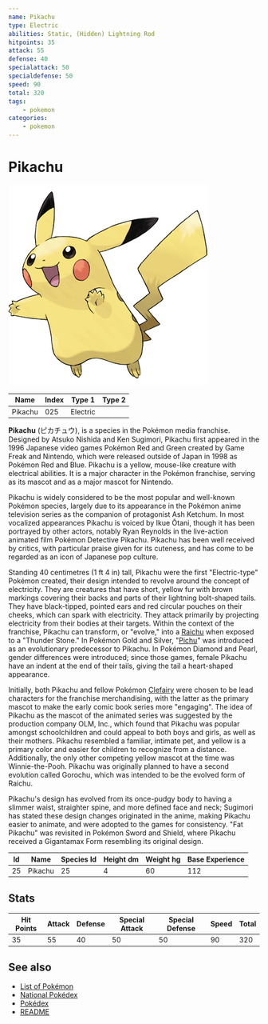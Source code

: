 ```yaml
---
name: Pikachu
type: Electric
abilities: Static, (Hidden) Lightning Rod
hitpoints: 35
attack: 55
defense: 40
specialattack: 50
specialdefense: 50
speed: 90
total: 320
tags:
    - pokemon
categories:
    - pokemon
---
```


# Pikachu


![Pikachu](images/025.png)

| **Name** | **Index** | **Type 1** | **Type 2** |
|----|----|----|----|
| Pikachu | 025 | Electric  |  |

**Pikachu** (&#x30d4;&#x30ab;&#x30c1;&#x30e5;&#x30a6;), is a species in the Pok&#x00e9;mon media franchise. Designed by Atsuko Nishida and Ken Sugimori, Pikachu first appeared in the 1996 Japanese video games Pok&#x00e9;mon Red and Green created by Game Freak and Nintendo, which were released outside of Japan in 1998 as Pok&#x00e9;mon Red and Blue. Pikachu is a yellow, mouse-like creature with electrical abilities. It is a major character in the Pok&#x00e9;mon franchise, serving as its mascot and as a major mascot for Nintendo.

Pikachu is widely considered to be the most popular and well-known Pok&#x00e9;mon species, largely due to its appearance in the Pok&#x00e9;mon anime television series as the companion of protagonist Ash Ketchum. In most vocalized appearances Pikachu is voiced by Ikue &#x014c;tani, though it has been portrayed by other actors, notably Ryan Reynolds in the live-action animated film Pok&#x00e9;mon Detective Pikachu. Pikachu has been well received by critics, with particular praise given for its cuteness, and has come to be regarded as an icon of Japanese pop culture.

Standing 40 centimetres (1 ft 4 in) tall, Pikachu were the first "Electric-type" Pok&#x00e9;mon created, their design intended to revolve around the concept of electricity. They are creatures that have short, yellow fur with brown markings covering their backs and parts of their lightning bolt-shaped tails. They have black-tipped, pointed ears and red circular pouches on their cheeks, which can spark with electricity. They attack primarily by projecting electricity from their bodies at their targets. Within the context of the franchise, Pikachu can transform, or "evolve," into a [Raichu](Raichu.md) when exposed to a "Thunder Stone." In Pok&#x00e9;mon Gold and Silver, "[Pichu](Pichu.md)" was introduced as an evolutionary predecessor to Pikachu. In Pok&#x00e9;mon Diamond and Pearl, gender differences were introduced; since those games, female Pikachu have an indent at the end of their tails, giving the tail a heart-shaped appearance.

Initially, both Pikachu and fellow Pok&#x00e9;mon [Clefairy](Clefairy.md) were chosen to be lead characters for the franchise merchandising, with the latter as the primary mascot to make the early comic book series more "engaging". The idea of Pikachu as the mascot of the animated series was suggested by the production company OLM, Inc., which found that Pikachu was popular amongst schoolchildren and could appeal to both boys and girls, as well as their mothers. Pikachu resembled a familiar, intimate pet, and yellow is a primary color and easier for children to recognize from a distance. Additionally, the only other competing yellow mascot at the time was Winnie-the-Pooh. Pikachu was originally planned to have a second evolution called Gorochu, which was intended to be the evolved form of Raichu.

Pikachu's design has evolved from its once-pudgy body to having a slimmer waist, straighter spine, and more defined face and neck; Sugimori has stated these design changes originated in the anime, making Pikachu easier to animate, and were adopted to the games for consistency. "Fat Pikachu" was revisited in Pok&#x00e9;mon Sword and Shield, where Pikachu received a Gigantamax Form resembling its original design.



| **Id** | **Name** | **Species Id** | **Height dm** | **Weight hg** | **Base Experience** |
|--------|----------|----------------|------------|------------|---------------------|
| 25 | Pikachu | 25 | 4 | 60 | 112 |



## Stats

| **Hit Points** | **Attack** | **Defense** | **Special Attack** | **Special Defense** | **Speed** | **Total** |
|----------------|------------|-------------|--------------------|---------------------|-----------|-----------|
| 35 | 55 | 40 | 50 | 50 | 90 | 320 |

## See also

- [List of Pokémon](../pokemon.md)
- [National Pokédex](../national_pokedex.md)
- [Pokédex](../pokedex.md)
- [README](../README.md)
